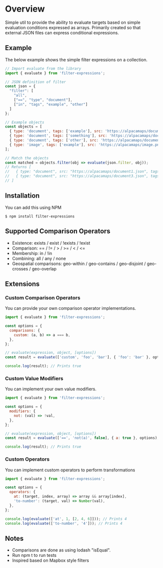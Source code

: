 # Overview

Simple util to provide the ability to evaluate targets based on simple evaluation conditions expressed as arrays. Primarily created so that external JSON files can express conditional expressions.

## Example

The below example shows the simple filter expressions on a collection.

```javascript
// Import evaluate from the library
import { evaluate } from 'filter-expressions';

// JSON definition of filter
const json = {
  "filter": [
    "all",
    ["==", "type", "document"],
    ["in", "tags", "example", "other"]
  ]
};

// Example objects
const objects = [
  { type: 'document', tags: ['example'], src: 'https://alpacamaps/document1.json' },
  { type: 'document', tags: ['something'], src: 'https://alpacamaps/document2.json' },
  { type: 'document', tags: ['other'], src: 'https://alpacamaps/document3.json' },
  { type: 'image', tags: ['example'], src: 'https://alpacamaps/image.png' }
];

// Match the objects
const matched = objects.filter(obj => evaluate(json.filter, obj));
// Returns [
//   { type: "document", src: "https://alpacamaps/document1.json", tags: ["example"] },
//   { type: "document", src: "https://alpacamaps/document3.json", tags: ["other"] }
// ]
```

## Installation

You can add this using NPM

```
$ npm install filter-expressions
```

## Supported Comparison Operators

* Existence: exists / exist / !exists / !exist
* Comparison: == / != / > / >= / < / <=
* Membership: in / !in
* Combining: all / any / none
* Geospatial comparisons: geo-within / geo-contains / geo-disjoint / geo-crosses / geo-overlap

## Extensions

### Custom Comparison Operators

You can provide your own comparison operator implementations.

```javascript
import { evaluate } from 'filter-expressions';

const options = {
  comparisons: {
    custom: (a, b) => a === b,
  },
};

// evaluate(expression, object, [options])
const result = evaluate(['custom', 'foo', 'bar'], { 'foo': 'bar' }, options);

console.log(result); // Prints true
```

### Custom Value Modifiers

You can implement your own value modifiers.

```javascript
import { evaluate } from 'filter-expressions';

const options = {
  modifiers: {
    not: (val) => !val,
  },
};

// evaluate(expression, object, [options])
const result = evaluate(['==', 'not(a)', false], { a: true }, options);

console.log(result); // Prints true
```

### Custom Operators

You can implement custom operators to perform transformations

```javascript
import { evaluate } from 'filter-expressions';

const options = {
  operators: {
    at: (target, index, array) => array && array[index],
    'to-number': (target, val) => Number(val),
  },
};

console.log(evaluate(['at', 1, [2, 4, 6]])); // Prints 4
console.log(evaluate(['to-number', '4'])); // Prints 4
```

## Notes

* Comparisons are done as using lodash "isEqual".
* Run npm t to run tests
* Inspired based on Mapbox style filters
